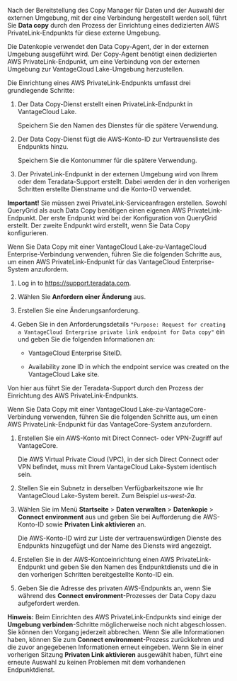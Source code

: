 Nach der Bereitstellung des Copy Manager für Daten und der Auswahl der externen Umgebung, mit der eine Verbindung hergestellt werden soll, führt Sie **Data copy** durch den Prozess der Einrichtung eines dedizierten AWS PrivateLink-Endpunkts für diese externe Umgebung.

Die Datenkopie verwendet den Data Copy-Agent, der in der externen Umgebung ausgeführt wird. Der Copy-Agent benötigt einen dedizierten AWS PrivateLink-Endpunkt, um eine Verbindung von der externen Umgebung zur VantageCloud Lake-Umgebung herzustellen.

Die Einrichtung eines AWS PrivateLink-Endpunkts umfasst drei grundlegende Schritte:

1.  Der Data Copy-Dienst erstellt einen PrivateLink-Endpunkt in VantageCloud Lake.

    Speichern Sie den Namen des Dienstes für die spätere Verwendung.

2.  Der Data Copy-Dienst fügt die AWS-Konto-ID zur Vertrauensliste des Endpunkts hinzu.

    Speichern Sie die Kontonummer für die spätere Verwendung.

3.  Der PrivateLink-Endpunkt in der externen Umgebung wird von Ihrem oder dem Teradata-Support erstellt. Dabei werden der in den vorherigen Schritten erstellte Dienstname und die Konto-ID verwendet.

**Important!** Sie müssen zwei PrivateLink-Serviceanfragen erstellen. Sowohl QueryGrid als auch Data Copy benötigen einen eigenen AWS PrivateLink-Endpunkt. Der erste Endpunkt wird bei der Konfiguration von QueryGrid erstellt. Der zweite Endpunkt wird erstellt, wenn Sie Data Copy konfigurieren.

Wenn Sie Data Copy mit einer VantageCloud Lake-zu-VantageCloud Enterprise-Verbindung verwenden, führen Sie die folgenden Schritte aus, um einen AWS PrivateLink-Endpunkt für das VantageCloud Enterprise-System anzufordern.

1.  Log in to <https://support.teradata.com>.

2.  Wählen Sie **Anfordern einer Änderung** aus.

3.  Erstellen Sie eine Änderungsanforderung.

4.  Geben Sie in den Anforderungsdetails `"Purpose: Request for creating a VantageCloud Enterprise private link endpoint for Data copy"` ein und geben Sie die folgenden Informationen an:

    -   VantageCloud Enterprise SiteID.

    -   Availability zone ID in which the endpoint service was created on the VantageCloud Lake site.

Von hier aus führt Sie der Teradata-Support durch den Prozess der Einrichtung des AWS PrivateLink-Endpunkts.

Wenn Sie Data Copy mit einer VantageCloud Lake-zu-VantageCore-Verbindung verwenden, führen Sie die folgenden Schritte aus, um einen AWS PrivateLink-Endpunkt für das VantageCore-System anzufordern.

1.  Erstellen Sie ein AWS-Konto mit Direct Connect- oder VPN-Zugriff auf VantageCore.

    Die AWS Virtual Private Cloud (VPC), in der sich Direct Connect oder VPN befindet, muss mit Ihrem VantageCloud Lake-System identisch sein.

2.  Stellen Sie ein Subnetz in derselben Verfügbarkeitszone wie Ihr VantageCloud Lake-System bereit. Zum Beispiel *us-west-2a*.

3.  Wählen Sie im Menü **Startseite** \> **Daten verwalten** \> **Datenkopie** \> **Connect environment** aus und geben Sie bei Aufforderung die AWS-Konto-ID sowie **Privaten Link aktivieren** an.

    Die AWS-Konto-ID wird zur Liste der vertrauenswürdigen Dienste des Endpunkts hinzugefügt und der Name des Diensts wird angezeigt.

4.  Erstellen Sie in der AWS-Kontoeinrichtung einen AWS PrivateLink-Endpunkt und geben Sie den Namen des Endpunktdiensts und die in den vorherigen Schritten bereitgestellte Konto-ID ein.

5.  Geben Sie die Adresse des privaten AWS-Endpunkts an, wenn Sie während des **Connect environment**-Prozesses der Data Copy dazu aufgefordert werden.

**Hinweis:** Beim Einrichten des AWS PrivateLink-Endpunkts sind einige der **Umgebung verbinden**-Schritte möglicherweise noch nicht abgeschlossen. Sie können den Vorgang jederzeit abbrechen. Wenn Sie alle Informationen haben, können Sie zum **Connect environment**-Prozess zurückkehren und die zuvor angegebenen Informationen erneut eingeben. Wenn Sie in einer vorherigen Sitzung **Privaten Link aktivieren** ausgewählt haben, führt eine erneute Auswahl zu keinen Problemen mit dem vorhandenen Endpunktdienst.
